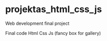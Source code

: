 # projektas_html_css_js
Web development final project

Final code
Html Css Js (fancy box for gallery)
